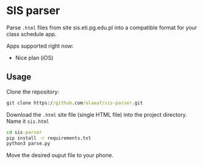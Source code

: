# SIS parser

Parse `.html` files from site sis.eti.pg.edu.pl into a
compatible format for your class schedule app.

Apps supported right now:

- Nice plan (iOS)

## Usage

Clone the repository:

```cmd
git clone https://github.com/olaaaf/sis-parser.git
```

Download the `.html` site file (single HTML file) into the project directory.
Name it `sis.html`

```cmd
cd sis-parser
pip install -r requirements.txt
python3 parse.py
```

Move the desired ouput file to your phone.
